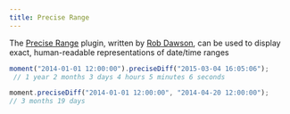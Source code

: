 ```yaml
---
title: Precise Range
---
```



The [Precise Range](http://codebox.org.uk/pages/moment-date-range-plugin) plugin, written by [Rob Dawson](https://github.com/codebox), can be used to display exact, human-readable representations of date/time ranges

<!-- skip-example -->
```javascript
moment("2014-01-01 12:00:00").preciseDiff("2015-03-04 16:05:06");
 // 1 year 2 months 3 days 4 hours 5 minutes 6 seconds
```

<!-- skip-example -->
```javascript
moment.preciseDiff("2014-01-01 12:00:00", "2014-04-20 12:00:00");
// 3 months 19 days
```
